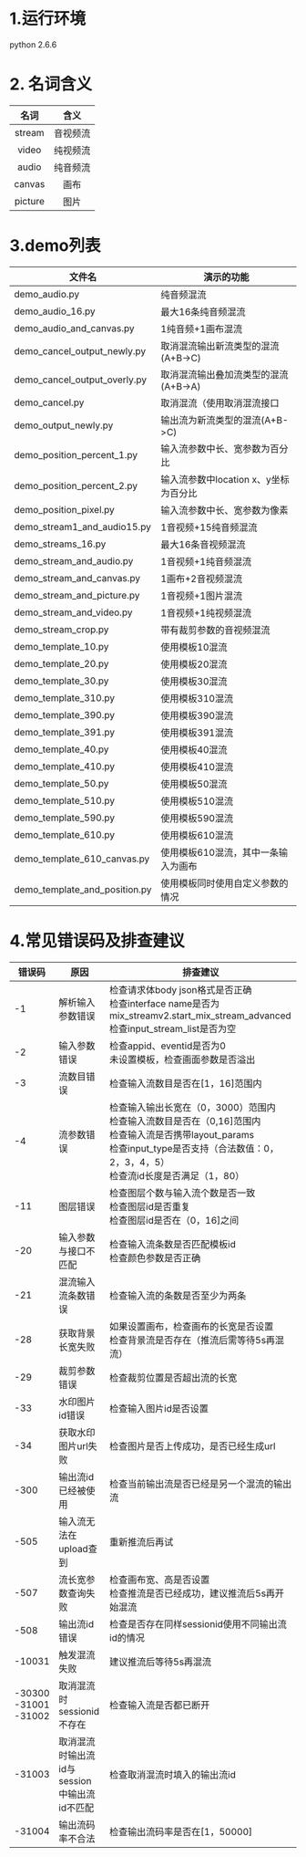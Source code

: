 # 1.运行环境
python 2.6.6
# 2. 名词含义
|名词|含义|
|:-:|:-:|
|stream|音视频流|
|video|纯视频流|
|audio|纯音频流|
|canvas|画布|
|picture|图片|
# 3.demo列表
|文件名|演示的功能|
|-|-|
|demo_audio.py|纯音频混流|
|demo_audio_16.py|最大16条纯音频混流|
|demo_audio_and_canvas.py|1纯音频+1画布混流|
|demo_cancel_output_newly.py|取消混流输出新流类型的混流(A+B->C)|
|demo_cancel_output_overly.py|取消混流输出叠加流类型的混流(A+B->A)|
|demo_cancel.py|取消混流（使用取消混流接口|
|demo_output_newly.py|输出流为新流类型的混流(A+B->C)|
|demo_position_percent_1.py|输入流参数中长、宽参数为百分比|
|demo_position_percent_2.py|输入流参数中location x、y坐标为百分比|
|demo_position_pixel.py|输入流参数中长、宽参数为像素|
|demo_stream1_and_audio15.py|1音视频+15纯音频混流| 
|demo_streams_16.py|最大16条音视频混流|
|demo_stream_and_audio.py|1音视频+1纯音频混流|
|demo_stream_and_canvas.py|1画布+2音视频混流|
|demo_stream_and_picture.py|1音视频+1图片混流|
|demo_stream_and_video.py|1音视频+1纯视频混流|
|demo_stream_crop.py|带有裁剪参数的音视频混流|
|demo_template_10.py|使用模板10混流|
|demo_template_20.py|使用模板20混流|
|demo_template_30.py|使用模板30混流|
|demo_template_310.py|使用模板310混流| 
|demo_template_390.py|使用模板390混流| 
|demo_template_391.py|使用模板391混流| 
|demo_template_40.py|使用模板40混流|
|demo_template_410.py|使用模板410混流| 
|demo_template_50.py|使用模板50混流|
|demo_template_510.py|使用模板510混流| 
|demo_template_590.py|使用模板590混流| 
|demo_template_610.py|使用模板610混流| 
|demo_template_610_canvas.py|使用模板610混流，其中一条输入为画布|
|demo_template_and_position.py|使用模板同时使用自定义参数的情况|
# 4.常见错误码及排查建议
|错误码|原因|排查建议|
|--|----|--------|
|-1|解析输入参数错误|检查请求体body json格式是否正确 <br>检查interface name是否为mix_streamv2.start_mix_stream_advanced<br>检查input_stream_list是否为空|
|-2|输入参数错误|检查appid、eventid是否为0<br>未设置模板，检查画面参数是否溢出|
|-3|流数目错误|检查输入流数目是否在[1，16]范围内|
|-4|流参数错误|检查输入输出长宽在（0，3000）范围内<br>检查输入流数目是否在（0,16]范围内<br>检查输入流是否携带layout_params<br>检查input_type是否支持（合法数值：0，2，3，4，5）<br>检查流id长度是否满足（1，80）|
|-11|图层错误|检查图层个数与输入流个数是否一致<br>检查图层id是否重复<br>检查图层id是否在（0，16]之间|
|-20|输入参数与接口不匹配|检查输入流条数是否匹配模板id<br>检查颜色参数是否正确|
|-21|混流输入流条数错误|检查输入流的条数是否至少为两条|
|-28|获取背景长宽失败|如果设置画布，检查画布的长宽是否设置<br>检查背景流是否存在（推流后需等待5s再混流）|
|-29|裁剪参数错误|检查裁剪位置是否超出流的长宽|
|-33|水印图片id错误|检查输入图片id是否设置|
|-34|获取水印图片url失败|检查图片是否上传成功，是否已经生成url|
|-300|输出流id已经被使用|检查当前输出流是否已经是另一个混流的输出流|
|-505|输入流无法在upload查到|重新推流后再试|
|-507|流长宽参数查询失败|检查画布宽、高是否设置<br>检查推流是否已经成功，建议推流后5s再开始混流|
|-508|输出流id错误|检查是否存在同样sessionid使用不同输出流id的情况|
|-10031|触发混流失败|建议推流后等待5s再混流|
|-30300<br>-31001<br>-31002|取消混流时sessionid不存在|检查输入流是否都已断开|
|-31003|取消混流时输出流id与session中输出流id不匹配|检查取消混流时填入的输出流id|
|-31004|输出流码率不合法|检查输出流码率是否在[1，50000]|